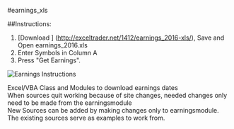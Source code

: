 #earnings_xls 

##Instructions:

1. [Download ] (http://exceltrader.net/1412/earnings_2016-xls/), Save and Open earnings_2016.xls
2. Enter Symbols in Column A
3. Press "Get Earnings".


![Earnings Instructions](http://exceltrader.net/wp-content/uploads/earnings2016.gif)

Excel/VBA Class and Modules to download earnings dates<br>
When sources quit working because of site changes, needed changes only need to be made from the earningsmodule<br>
New Sources can be added by making changes only to earningsmodule. The existing sources serve as examples to work from.
